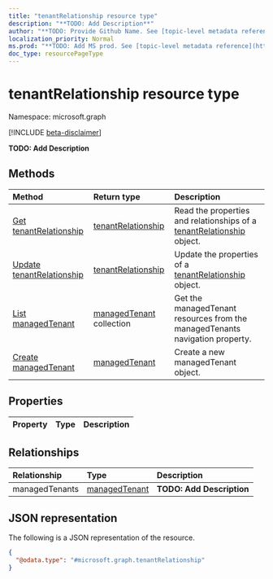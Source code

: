 ```yaml
---
title: "tenantRelationship resource type"
description: "**TODO: Add Description**"
author: "**TODO: Provide Github Name. See [topic-level metadata reference](https://msgo.azurewebsites.net/add/document/guidelines/metadata.html#topic-level-metadata)**"
localization_priority: Normal
ms.prod: "**TODO: Add MS prod. See [topic-level metadata reference](https://msgo.azurewebsites.net/add/document/guidelines/metadata.html#topic-level-metadata)**"
doc_type: resourcePageType
---
```


# tenantRelationship resource type

Namespace: microsoft.graph

[!INCLUDE [beta-disclaimer](../../includes/beta-disclaimer.md)]

**TODO: Add Description**

## Methods
|Method|Return type|Description|
|:---|:---|:---|
|[Get tenantRelationship](../api/tenantrelationship-get.md)|[tenantRelationship](../resources/tenantrelationship.md)|Read the properties and relationships of a [tenantRelationship](../resources/tenantrelationship.md) object.|
|[Update tenantRelationship](../api/tenantrelationship-update.md)|[tenantRelationship](../resources/tenantrelationship.md)|Update the properties of a [tenantRelationship](../resources/tenantrelationship.md) object.|
|[List managedTenant](../api/tenantrelationship-list-managedtenants.md)|[managedTenant](../resources/managedtenant.md) collection|Get the managedTenant resources from the managedTenants navigation property.|
|[Create managedTenant](../api/tenantrelationship-post-managedtenants.md)|[managedTenant](../resources/managedtenant.md)|Create a new managedTenant object.|

## Properties
|Property|Type|Description|
|:---|:---|:---|

## Relationships
|Relationship|Type|Description|
|:---|:---|:---|
|managedTenants|[managedTenant](../resources/managedtenant.md)|**TODO: Add Description**|

## JSON representation
The following is a JSON representation of the resource.
<!-- {
  "blockType": "resource",
  "keyProperty": "id",
  "@odata.type": "microsoft.graph.tenantRelationship",
  "openType": false
}
-->
``` json
{
  "@odata.type": "#microsoft.graph.tenantRelationship"
}
```

